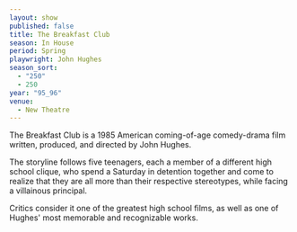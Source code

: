```yaml
---
layout: show
published: false
title: The Breakfast Club
season: In House
period: Spring
playwright: John Hughes
season_sort: 
  - "250"
  - 250
year: "95_96"
venue: 
  - New Theatre
---
```


The Breakfast Club is a 1985 American coming-of-age comedy-drama film written, produced, and directed by John Hughes.

The storyline follows five teenagers, each a member of a different high school clique, who spend a Saturday in detention together and come to realize that they are all more than their respective stereotypes, while facing a villainous principal.

Critics consider it one of the greatest high school films, as well as one of Hughes' most memorable and recognizable works.
